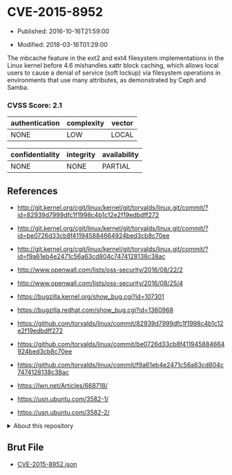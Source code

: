 # CVE-2015-8952

- Published: 2016-10-16T21:59:00

- Modified: 2018-03-16T01:29:00

The mbcache feature in the ext2 and ext4 filesystem implementations in the Linux kernel before 4.6 mishandles xattr block caching, which allows local users to cause a denial of service (soft lockup) via filesystem operations in environments that use many attributes, as demonstrated by Ceph and Samba.

### CVSS Score: **2.1**

| authentication | complexity | vector |
| --- | --- | --- |
| NONE | LOW | LOCAL |

| confidentiality | integrity | availability |
| --- | --- | --- |
| NONE | NONE | PARTIAL |

## References

* http://git.kernel.org/cgit/linux/kernel/git/torvalds/linux.git/commit/?id=82939d7999dfc1f1998c4b1c12e2f19edbdff272

* http://git.kernel.org/cgit/linux/kernel/git/torvalds/linux.git/commit/?id=be0726d33cb8f411945884664924bed3cb8c70ee

* http://git.kernel.org/cgit/linux/kernel/git/torvalds/linux.git/commit/?id=f9a61eb4e2471c56a63cd804c7474128138c38ac

* http://www.openwall.com/lists/oss-security/2016/08/22/2

* http://www.openwall.com/lists/oss-security/2016/08/25/4

* https://bugzilla.kernel.org/show_bug.cgi?id=107301

* https://bugzilla.redhat.com/show_bug.cgi?id=1360968

* https://github.com/torvalds/linux/commit/82939d7999dfc1f1998c4b1c12e2f19edbdff272

* https://github.com/torvalds/linux/commit/be0726d33cb8f411945884664924bed3cb8c70ee

* https://github.com/torvalds/linux/commit/f9a61eb4e2471c56a63cd804c7474128138c38ac

* https://lwn.net/Articles/668718/

* https://usn.ubuntu.com/3582-1/

* https://usn.ubuntu.com/3582-2/

<details>
<summary>About this repository</summary> 

  This repository is part of the project [Live Hack CVE](https://github.com/Live-Hack-CVE). Main website can be found [www.live-hack.org](https://www.live-hack.org) 
  
  Made by [Sn0wAlice](https://github.com/Sn0wAlice) for the people that care about security and need to have a feed of the latest CVEs. Hope you enjoy it, don't forget to star the repo and follow me on [Twitter](https://twitter.com/Sn0wAlice) and [Github](https://github.com/Sn0wAlice). And that is my [personnal website](https://www.alice-snow.me/)

  - [Home Page](https://github.com/Live-Hack-CVE)
  - [Framework](https://github.com/Live-Hack-CVE/cve-framework)
  - [CVE database](https://github.com/Live-Hack-CVE/full_database)
  - [Changelog](https://github.com/Live-Hack-CVE/Changelog)
</details>

## Brut File

* [CVE-2015-8952.json](https://raw.githubusercontent.com/Live-Hack-CVE/full_database/main/cves/2015/CVE-2015-8952.json)

